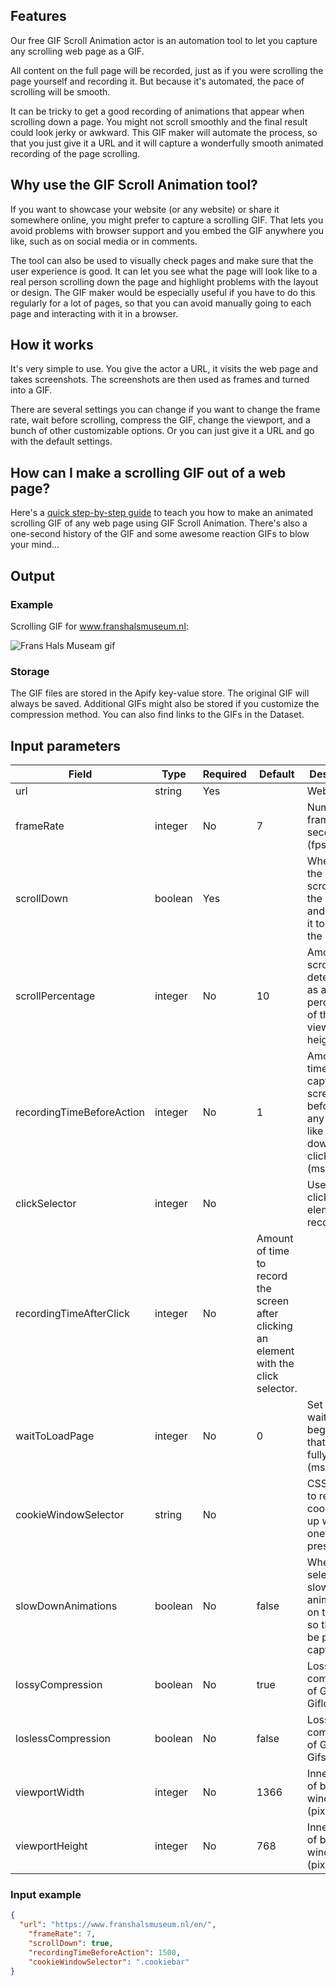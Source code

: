## Features
Our free GIF Scroll Animation actor is an automation tool to let you capture any scrolling web page as a GIF. 

All content on the full page will be recorded, just as if you were scrolling the page yourself and recording it. But because it's automated, the pace of scrolling will be smooth.

It can be tricky to get a good recording of animations that appear when scrolling down a page. You might not scroll smoothly and the final result could look jerky or awkward. This GIF maker will automate the process, so that you just give it a URL and it will capture a wonderfully smooth animated recording of the page scrolling.

## Why use the GIF Scroll Animation tool?
If you want to showcase your website (or any website) or share it somewhere online, you might prefer to capture a scrolling GIF. That lets you avoid problems with browser support and you embed the GIF anywhere you like, such as on social media or in comments.

The tool can also be used to visually check pages and make sure that the user experience is good. It can let you see what the page will look like to a real person scrolling down the page and highlight problems with the layout or design. The GIF maker would be especially useful if you have to do this regularly for a lot of pages, so that you can avoid manually going to each page and interacting with it in a browser.

## How it works
It's very simple to use. You give the actor a URL, it visits the web page and takes screenshots. The screenshots are then used as frames and turned into a GIF.

There are several settings you can change if you want to change the frame rate, wait before scrolling, compress the GIF, change the viewport, and a bunch of other customizable options. Or you can just give it a URL and go with the default settings.

## How can I make a scrolling GIF out of a web page?
Here's a [quick step-by-step guide](https://blog.apify.com/how-to-make-a-scrolling-gif-of-a-web-page/) to teach you how to make an animated scrolling GIF of any web page using GIF Scroll Animation. There's also a one-second history of the GIF and some awesome reaction GIFs to blow your mind...

## Output
### Example
Scrolling GIF for www.franshalsmuseum.nl:  

![Frans Hals Museam gif](./src/gif-examples/www.franshalsmuseum.nl-scroll_lossy-comp.gif)

### Storage
The GIF files are stored in the Apify key-value store. The original GIF will always be saved. Additional GIFs might also be stored if you customize the compression method. You can also find links to the GIFs in the Dataset.

## Input parameters
| Field    | Type   | Required | Default | Description |
| -------- | ------ | -------- | ------- | ----------- |
| url      | string | Yes      |         | Website URL |
| frameRate | integer | No | 7 | Number of frames per second (fps). |
| scrollDown | boolean | Yes |  | When true, the actor will scroll down the page and capture it to create the GIF. |
| scrollPercentage | integer | No | 10 | Amount to scroll down determined as a percentage of the viewport height. (%) |
| recordingTimeBeforeAction | integer | No | 1 | Amount of time to capture the screen before doing any action like scrolling down or clicking. (ms) | 
| clickSelector | integer | No |  | Used to click an element and record it. |
| recordingTimeAfterClick | integer | No | Amount of time to record the screen after clicking an element with the click selector. | 
| waitToLoadPage | integer | No | 0 | Set time to wait at the beginning so that page is fully loaded (ms). |  
| cookieWindowSelector | string | No | | CSS selector to remove cookie pop-up window if one is present. |
| slowDownAnimations | boolean | No | false |When selected, slows down animations on the page so they can be properly captured. |
| lossyCompression | boolean | No | true | Lossy LZW compression of GIF using Giflossy. |
| loslessCompression | boolean | No | false | Lossless compression of GIF using Gifsicle. |
| viewportWidth | integer | No | 1366 | Inner width of browser window (pixels) |  
| viewportHeight | integer | No | 768 | Inner height of browser window (pixels) |

### Input example
```json
{
  "url": "https://www.franshalsmuseum.nl/en/",
    "frameRate": 7,
    "scrollDown": true,
    "recordingTimeBeforeAction": 1500,
    "cookieWindowSelector": ".cookiebar"
}
```
